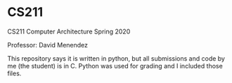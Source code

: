 # CS211
CS211 Computer Architecture Spring 2020

Professor: David Menendez

This repository says it is written in python,
but all submissions and code by me (the student)
is in C. Python was used for grading and I
included those files.

